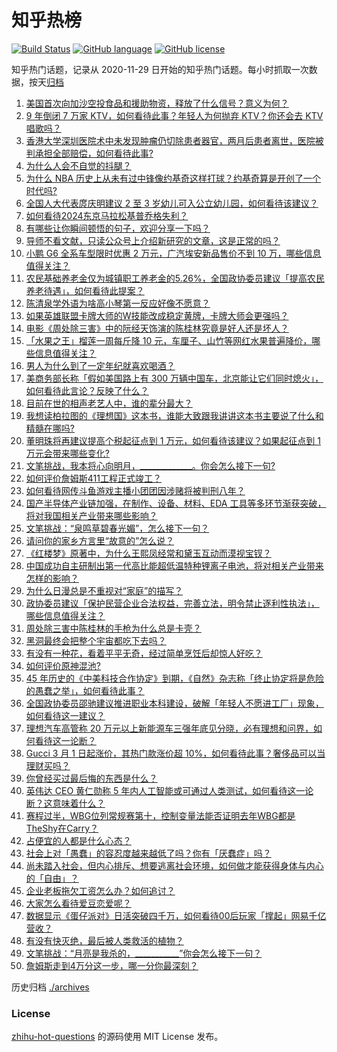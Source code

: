 # 知乎热榜
[![Build Status](https://github.com/ToWeLong/zhihu-hot-questions/workflows/CI/badge.svg)](https://github.com/ToWeLong/zhihu-hot-questions/actions)
[![GitHub language](https://img.shields.io/badge/language-golang-orange.svg)](https://golang.org/)
[![GitHub license](https://img.shields.io/github/license/ToWeLong/zhihu-hot-questions)](https://github.com/ToWeLong/zhihu-hot-questions/blob/main/LICENSE)

知乎热门话题，记录从 2020-11-29 日开始的知乎热门话题。每小时抓取一次数据，按天[归档](./archives)

<!-- BEGIN -->

1. [美国首次向加沙空投食品和援助物资，释放了什么信号？意义为何？](https://www.zhihu.com/question/646865960)
1. [9 年倒闭 7 万家 KTV，如何看待此事？年轻人为何抛弃 KTV？你还会去 KTV 唱歌吗？](https://www.zhihu.com/question/646580709)
1. [香港大学深圳医院术中未发现肿瘤仍切除患者器官，两月后患者离世，医院被判承担全部赔偿，如何看待此事?](https://www.zhihu.com/question/646446197)
1. [为什么人会不自觉的抖腿？](https://www.zhihu.com/question/19602040)
1. [为什么 NBA 历史上从未有过中锋像约基奇这样打球？约基奇算是开创了一个时代吗?](https://www.zhihu.com/question/605857191)
1. [全国人大代表庹庆明建议 2 至 3 岁幼儿可入公立幼儿园，如何看待该建议？](https://www.zhihu.com/question/646875631)
1. [如何看待2024东京马拉松基普乔格失利？](https://www.zhihu.com/question/646852439)
1. [有哪些让你瞬间顿悟的句子，欢迎分享一下吗？](https://www.zhihu.com/question/646890072)
1. [导师不看文献，只读公众号上介绍新研究的文章，这是正常的吗？](https://www.zhihu.com/question/646280209)
1. [小鹏 G6 全系车型限时优惠 2 万元，广汽埃安新品售价不到 10 万，哪些信息值得关注？](https://www.zhihu.com/question/646880463)
1. [农民基础养老金仅为城镇职工养老金的5.26%，全国政协委员建议「提高农民养老待遇」，如何看待此提案？](https://www.zhihu.com/question/646786014)
1. [陈清泉学外语为啥高小琴第一反应好像不愿意？](https://www.zhihu.com/question/533524169)
1. [如果英雄联盟卡牌大师的W技能改成稳定黄牌，卡牌大师会更强吗？](https://www.zhihu.com/question/645291273)
1. [电影《周处除三害》中的阮经天饰演的陈桂林究竟是好人还是坏人？](https://www.zhihu.com/question/646470568)
1. [「水果之王」榴莲一周每斤降 10 元，车厘子、山竹等网红水果普遍降价，哪些信息值得关注？](https://www.zhihu.com/question/646859584)
1. [男人为什么到了一定年纪就喜欢喝酒？](https://www.zhihu.com/question/629804174)
1. [美商务部长称「假如美国路上有 300 万辆中国车，北京能让它们同时熄火」，如何看待此言论？反映了什么？](https://www.zhihu.com/question/646772940)
1. [目前在世的相声老艺人中，谁的辈分最大？](https://www.zhihu.com/question/404396809)
1. [我想读柏拉图的《理想国》这本书，谁能大致跟我讲讲这本书主要说了什么和精髓在哪吗?](https://www.zhihu.com/question/527406551)
1. [董明珠将再建议提高个税起征点到 1 万元，如何看待该建议？如果起征点到 1 万元会带来哪些变化?](https://www.zhihu.com/question/646843696)
1. [文笔挑战，我本将心向明月，_____________。你会怎么接下一句?](https://www.zhihu.com/question/646826155)
1. [如何评价詹姆斯411工程正式竣工？](https://www.zhihu.com/question/646850757)
1. [如何看待网传斗鱼游戏主播小团团因涉赌将被判刑八年？](https://www.zhihu.com/question/646591920)
1. [国产半导体产业链加强，在制作、设备、材料、EDA 工具等多环节渐获突破，将对我国相关产业带来哪些影响？](https://www.zhihu.com/question/646722228)
1. [文笔挑战：“泉鸣草碧春光媚”，怎么接下一句？](https://www.zhihu.com/question/646621198)
1. [请问你的家乡方言里“故意的”怎么说？](https://www.zhihu.com/question/642122741)
1. [《红楼梦》原著中，为什么王熙凤经常和黛玉互动而漠视宝钗？](https://www.zhihu.com/question/499765041)
1. [中国成功自主研制出第一代高比能超低温特种锂离子电池，将对相关产业带来怎样的影响？](https://www.zhihu.com/question/646751467)
1. [为什么日漫总是不重视对“家庭”的描写？](https://www.zhihu.com/question/637931857)
1. [政协委员建议「保护民营企业合法权益，完善立法，明令禁止逐利性执法」，哪些信息值得关注？](https://www.zhihu.com/question/646572388)
1. [周处除三害中陈桂林的手枪为什么总是卡壳？](https://www.zhihu.com/question/646340476)
1. [黑洞最终会把整个宇宙都吃下去吗？](https://www.zhihu.com/question/595249302)
1. [有没有一种花，看着平平无奇，经过简单烹饪后却惊人好吃？](https://www.zhihu.com/question/645394126)
1. [如何评价原神混池?](https://www.zhihu.com/question/646658829)
1. [45 年历史的《中美科技合作协定》到期，《自然》杂志称「终止协定将是危险的愚蠢之举」，如何看待此事？](https://www.zhihu.com/question/646841318)
1. [全国政协委员邵驰建议推进职业本科建设，破解「年轻人不愿进工厂」现象，如何看待这一建议？](https://www.zhihu.com/question/646862220)
1. [理想汽车高管称 20 万元以上新能源车三强年底见分晓，必有理想和问界，如何看待这一论断？](https://www.zhihu.com/question/646814572)
1. [Gucci 3 月 1 日起涨价，其热门款涨价超 10%，如何看待此事？奢侈品可以当理财买吗？](https://www.zhihu.com/question/646617421)
1. [你曾经买过最后悔的东西是什么？](https://www.zhihu.com/question/351426844)
1. [英伟达 CEO 黄仁勋称 5 年内人工智能或可通过人类测试，如何看待这一论断？这意味着什么？](https://www.zhihu.com/question/646787413)
1. [赛程过半，WBG位列常规赛第十，控制变量法能否证明去年WBG都是TheShy在Carry？](https://www.zhihu.com/question/646821992)
1. [占便宜的人都是什么心态？](https://www.zhihu.com/question/415563198)
1. [社会上对「愚蠢」的容忍度越来越低了吗？你有「厌蠢症」吗？](https://www.zhihu.com/question/628786473)
1. [尚未踏入社会，但内心排斥、想要逃离社会环境，如何做才能获得身体与内心的「自由」？](https://www.zhihu.com/question/645994800)
1. [企业老板拖欠工资怎么办？如何追讨？](https://www.zhihu.com/question/646756980)
1. [大家怎么看待爱豆恋爱呢？](https://www.zhihu.com/question/492006215)
1. [数据显示《蛋仔派对》日活突破四千万，如何看待00后玩家「撑起」网易千亿营收？](https://www.zhihu.com/question/646817648)
1. [有没有快灭绝，最后被人类救活的植物？](https://www.zhihu.com/question/646267393)
1. [文笔挑战：“月亮是我杀的，___________”你会怎么接下一句？](https://www.zhihu.com/question/641876963)
1. [詹姆斯走到4万分这一步，哪一分你最深刻？](https://www.zhihu.com/question/646849946)

<!-- END -->

历史归档 [./archives](./archives)


### License
[zhihu-hot-questions](https://github.com/towelong/zhihu-hot-questions) 的源码使用 MIT License 发布。